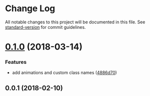 # Change Log

All notable changes to this project will be documented in this file. See [standard-version](https://github.com/conventional-changelog/standard-version) for commit guidelines.

<a name="0.1.0"></a>

# [0.1.0](https://github.com/kleros/create-redux-form/compare/v0.0.1...v0.1.0) (2018-03-14)

### Features

* add animations and custom class names ([4886d70](https://github.com/kleros/create-redux-form/commit/4886d70))

<a name="0.0.1"></a>

## 0.0.1 (2018-02-10)
